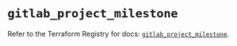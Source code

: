 # `gitlab_project_milestone`

Refer to the Terraform Registry for docs: [`gitlab_project_milestone`](https://registry.terraform.io/providers/gitlabhq/gitlab/18.0.0/docs/resources/project_milestone).
